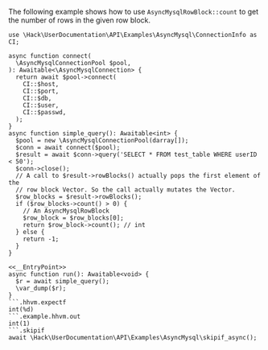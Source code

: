 The following example shows how to use `AsyncMysqlRowBlock::count` to get the number of rows in the given row block.

```basic-usage.php
use \Hack\UserDocumentation\API\Examples\AsyncMysql\ConnectionInfo as CI;

async function connect(
  \AsyncMysqlConnectionPool $pool,
): Awaitable<\AsyncMysqlConnection> {
  return await $pool->connect(
    CI::$host,
    CI::$port,
    CI::$db,
    CI::$user,
    CI::$passwd,
  );
}
async function simple_query(): Awaitable<int> {
  $pool = new \AsyncMysqlConnectionPool(darray[]);
  $conn = await connect($pool);
  $result = await $conn->query('SELECT * FROM test_table WHERE userID < 50');
  $conn->close();
  // A call to $result->rowBlocks() actually pops the first element of the
  // row block Vector. So the call actually mutates the Vector.
  $row_blocks = $result->rowBlocks();
  if ($row_blocks->count() > 0) {
    // An AsyncMysqlRowBlock
    $row_block = $row_blocks[0];
    return $row_block->count(); // int
  } else {
    return -1;
  }
}

<<__EntryPoint>>
async function run(): Awaitable<void> {
  $r = await simple_query();
  \var_dump($r);
}
```.hhvm.expectf
int(%d)
```.example.hhvm.out
int(1)
```.skipif
await \Hack\UserDocumentation\API\Examples\AsyncMysql\skipif_async();
```
